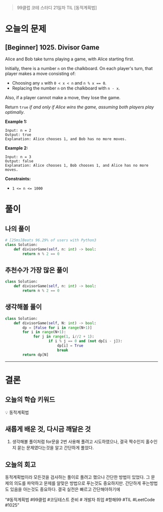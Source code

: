 > 99클럽 코테 스터디 21일차 TIL [동적계획법]
> 

# 오늘의 문제

## [Beginner] 1025. Divisor Game

Alice and Bob take turns playing a game, with Alice starting first.

Initially, there is a number `n` on the chalkboard. On each player's turn, that player makes a move consisting of:

- Choosing any `x` with `0 < x < n` and `n % x == 0`.
- Replacing the number `n` on the chalkboard with `n - x`.

Also, if a player cannot make a move, they lose the game.

Return `true` *if and only if Alice wins the game, assuming both players play optimally*.

**Example 1:**

```
Input: n = 2
Output: true
Explanation: Alice chooses 1, and Bob has no more moves.

```

**Example 2:**

```
Input: n = 3
Output: false
Explanation: Alice chooses 1, Bob chooses 1, and Alice has no more moves.

```

**Constraints:**

- `1 <= n <= 1000`

# 풀이

## 나의 풀이

```python
# [25ms]Beats 96.29% of users with Python3
class Solution:
    def divisorGame(self, n: int) -> bool:
        return n % 2 == 0
```

## 추천수가 가장 많은 풀이

```python
class Solution:
    def divisorGame(self, n: int) -> bool:
        return n % 2 == 0
```

## 생각해볼 풀이

```python
class Solution:
    def divisorGame(self, N: int) -> bool:
        dp = [False for i in range(N+1)]
        for i in range(N+1):
             for j in range(1, i//2 + 1):
                    if i % j == 0 and (not dp[i - j]):
                        dp[i] = True
                        break
        return dp[N]
```

---

# 결론

## 오늘의 학습 키워드

<aside>
💡 동적계획법

</aside>

## 새롭게 배운 것, 다시금 깨달은 것

1. 생각해볼 풀이처럼 for문을 2번 사용해 풀려고 시도하였으나, 결국 짝수인지 홀수인지 묻는 문제였다는것을 알고 간단하게 풀었다.

## 오늘의 회고

동적계획법이라 모든것을 검사하는 풀이로 풀려고 했으나 간단한 방법이 있었다. 그 문제의 의도를 파악하고 문제를 알맞은 방법으로 푸는것도 중요하지만. 간단하게 푸는방법도 있음을 아는것도 중요하다. 결국 실전은 빠르고 간단해야하기에

“#동적계획법 #99클럽 #코딩테스트 준비 # 개발자 취업 #항해99 #TIL #LeetCode #1025”